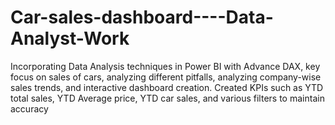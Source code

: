 # Car-sales-dashboard----Data-Analyst-Work

Incorporating Data Analysis techniques in Power BI with Advance DAX, key focus on sales of cars,  analyzing different pitfalls, analyzing company-wise sales trends, and interactive dashboard creation. Created KPIs such as YTD total sales, YTD Average price, YTD car sales, and various filters to maintain accuracy

